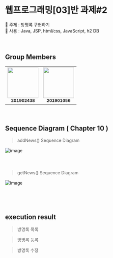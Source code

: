 # 웹프로그래밍[03]반 과제#2 　 
🏅 주제 : 방명록 구현하기　   
🥇 사용 : Java, JSP, html/css, JavaScript, h2 DB 　   

　   
## Group Members
<table>
  <tbody><tr>
    <td align="center"><a href="https://github.com/inpink"><img src="https://avatars.githubusercontent.com/u/108166692?v=4" width="100px;" alt="" style="max-width: 100%;"><br><sub><b>201902438</b></sub></a><br></td>
    <td align="center"><a href="https://github.com/eun6"><img src="https://avatars.githubusercontent.com/u/86345507?v=4" width="100px;" alt="" style="max-width: 100%;"><br><sub><b>201901056</b></sub></a><br></td>      
  </tr>
</tbody></table>
　   
　   
　   
　   
    
## Sequence Diagram ( Chapter 10 )   
> addNews() Sequence Diagram

![image](https://github.com/inpink/webP_noticeBoard/assets/108166692/e7a7bc88-1036-4211-87cd-c2599174a510)
　   
　   
　   
> getNews() Sequence Diagram

![image](https://github.com/inpink/webP_noticeBoard/assets/108166692/887b50cd-9e8a-4724-a577-08ba6b8164d7)
　   
　   
　   
　   
    
## execution result

> 방명록 목록



> 방명록 등록



> 방명록 수정
